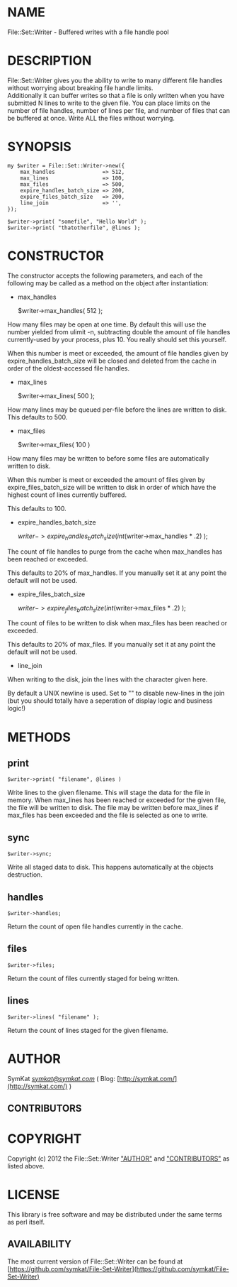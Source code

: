 # NAME

File::Set::Writer - Buffered writes with a file handle pool

# DESCRIPTION

File::Set::Writer gives you the ability to write to many different 
file handles  without worrying about breaking file handle limits.  
Additionally it can buffer writes so that a file is only written when
you have submitted N lines to write to the given file.  You can
place limits on the number of file handles, number of lines per
file, and number of files that can be buffered at once.  Write ALL
the files without worrying.

# SYNOPSIS

    my $writer = File::Set::Writer->new({
        max_handles               => 512,
        max_lines                 => 100,
        max_files                 => 500,
        expire_handles_batch_size => 200,
        expire_files_batch_size   => 200,
        line_join                 => '',
    });

    $writer->print( "somefile", "Hello World" );
    $writer->print( "thatotherfile", @lines );

# CONSTRUCTOR

The constructor accepts the following parameters, and
each of the following may be called as a method on the
object after instantiation:

- max\_handles

    $writer->max_handles( 512 );

How many files may be open at one time.  By default this
will use the number yielded from ulimit -n, subtracting
double the amount of file handles currently-used by your
process, plus 10.  You really should set this yourself.

When this number is meet or exceeded, the amount of file
handles given by expire\_handles\_batch\_size will be closed
and deleted from the cache in order of the oldest-accessed
file handles.

- max\_lines

    $writer->max_lines( 500 );

How many lines may be queued per-file before the lines
are written to disk.  This defaults to 500.

- max\_files

    $writer->max_files( 100 )

How many files may be written to before some files are
automatically written to disk.  

When this number is meet or exceeded the amount of files
given by expire\_files\_batch\_size will be written to disk
in order of which have the highest count of lines currently
buffered.

This defaults to 100.

- expire\_handles\_batch\_size

    $writer->expire_handles_batch_size( int($writer->max_handles * .2) );

The count of file handles to purge from the cache when 
max\_handles has been reached or exceeded.

This defaults to 20% of max\_handles.  If you manually
set it at any point the default will not be used.

- expire\_files\_batch\_size

    $writer->expire_files_batch_size( int($writer->max_files * .2) );

The count of files to be written to disk when max\_files
has been reached or exceeded.

This defaults to 20% of max\_files.  If you manually
set it at any point the default will not be used.

- line\_join

When writing to the disk, join the lines with the character
given here.

By default a UNIX newline is used.  Set to "" to disable new-lines 
in the join (but you should totally have a seperation of display logic 
and business logic!)

# METHODS

## print

    $writer->print( "filename", @lines )

Write lines to the given filename.  This will stage the data 
for the file in memory.  When max\_lines has been reached
or exceeded for the given file, the file will be written 
to disk.  The file may be written before max\_lines if
max\_files has been exceeded and the file is selected as
one to write.

## sync

    $writer->sync;

Write all staged data to disk.  This happens automatically
at the objects destruction.

## handles

    $writer->handles;

Return the count of open file handles currently in the cache.

## files

    $writer->files;

Return the count of files currently staged for being written.

## lines 

    $writer->lines( "filename" );

Return the count of lines staged for the given filename.

# AUTHOR

SymKat _<symkat@symkat.com>_ ( Blog: [http://symkat.com/](http://symkat.com/) )

## CONTRIBUTORS

# COPYRIGHT

Copyright (c) 2012 the File::Set::Writer ["AUTHOR"](#AUTHOR) and 
["CONTRIBUTORS"](#CONTRIBUTORS) as listed above.

# LICENSE 

This library is free software and may be distributed under the 
same terms as perl itself.

## AVAILABILITY

The most current version of File::Set::Writer can be found 
at [https://github.com/symkat/File-Set-Writer](https://github.com/symkat/File-Set-Writer)
